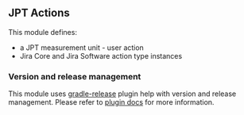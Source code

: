 ## JPT Actions

This module defines:
  * a JPT measurement unit - user action
  * Jira Core and Jira Software action type instances
  
### Version and release management
This module uses [gradle-release](https://bitbucket.org/atlassian/gradle-release/src/master/) plugin help with 
version and release management. 
Please refer to [plugin docs](https://bitbucket.org/atlassian/gradle-release/src/release-0.0.2/README.md) for more information.
